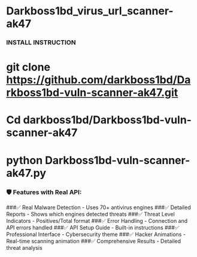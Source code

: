 # Darkboss1bd_virus_url_scanner-ak47

###  INSTALL INSTRUCTION
# git clone https://github.com/darkboss1bd/Darkboss1bd-vuln-scanner-ak47.git
# Cd darkboss1bd/Darkboss1bd-vuln-scanner-ak47
# python Darkboss1bd-vuln-scanner-ak47.py


### 🛡️ Features with Real API:
###✅ Real Malware Detection - Uses 70+ antivirus engines
###✅ Detailed Reports - Shows which engines detected threats
###✅ Threat Level Indicators - Positives/Total format
###✅ Error Handling - Connection and API errors handled
###✅ API Setup Guide - Built-in instructions
###✅ Professional Interface - Cybersecurity theme
###✅ Hacker Animations - Real-time scanning animation
###✅ Comprehensive Results - Detailed threat analysis
